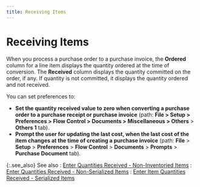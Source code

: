 ```yaml
---
title: Receiving Items
---
```


# Receiving Items


When you process a purchase order to a purchase invoice, the **Ordered**  column for a line item displays the quantity ordered at the time of conversion.  The **Received** column displays the  quantity committed on the order, if any. If quantity is not committed,  it displays the quantity ordered and not received.


You can set preferences to:

- **Set 
 the quantity received value to zero when converting a purchase order to 
 a purchase receipt or purchase invoice** (path: **File 
 &gt; Setup &gt; Preferences &gt; Flow Control &gt; Documents &gt; Miscellaneous 
 &gt; Others** > **Others 1**  tab).
- **Prompt 
 the user for updating the last cost, when the last cost of the item changes 
 at the time of creating a purchase invoice** (path: **File**  > **Setup** > **Preferences**  > **Flow Control** > **Documents**  > **Prompts** > **Purchase 
 Document** tab).



{:.see_also}
See also
: [Enter  Quantities Received - Non-Inventoried Items]({{site.pp_baseurl}}/purc-proc/pis/pi-processes/qty-rcvd/entering-item-qty/entering_quantities_received_non_inventoried_items_pur_invoice_pur.html)
: [Enter  Quantities Received - Non-Serialized Items]({{site.pp_baseurl}}/purc-proc/pis/pi-processes/qty-rcvd/entering-item-qty/entering_quantities_received_non_serialized_items_pur_invoice_pur.html)
: [Enter  Item Quantities Received - Serialized Items]({{site.pp_baseurl}}/purc-proc/pis/pi-processes/qty-rcvd/entering-item-qty/entering_item_quantities_received_serialized_items_pur_invoice_pur.html)
